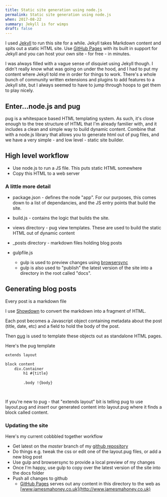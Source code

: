 ```yaml
---
title: Static site generation using node.js
permalink: Static site generation using node.js
when: 2017-08-22
summary: Jekyll is for wimps
draft: false
---
```


I used [Jekyll](https://jekyllrb.com/) to run this site for a while. Jekyll takes Markdown content and spits out a static HTML site. Use [GitHub Pages](https://pages.github.com/) with its built in support for Jekyll and you can host your own site - for free - in minutes. 

I was always filled with a vague sense of disquiet using Jekyll though. I didn't really know what was going on under the hood, and I had to put my content where Jekyll told me in order for things to work. There's a whole bunch of community written extensions and plugins to add features to a Jekyll site, but I always seemed to have to jump through hoops to get them to play nicely. 

## Enter...node.js and pug

pug is a whitespace based HTML templating system. As such, it's close enough to the tree structure of HTML that I'm already familier with, and it includes a clean and simple way to build dynamic content. Combine that with a node.js library that allows you to generate html out of pug files, and we have a very simple - and low level - static site builder. 

## High level workflow
 - Use node.js to run a JS file. This puts static HTML somewhere
 - Copy this HTML to a web server

### A little more detail
 - package.json - defines the node "app". For our purposes, this comes down to a list of dependancies, and the JS entry points that build the site.
 - build.js - contains the logic that builds the site. 
 - views directory - pug view templates. These are used to build the static HTML out of dynamic content   
 - _posts directory - markdown files holding blog posts
 - gulpfile.js

    - gulp is used to preview changes using [browsersync](https://www.browsersync.io/)
    - gulp is also used to "publish" the latest version of the site into a directory in the root called "docs". 

## Generating blog posts

Every post is a markdown file

I use [Showdown](https://www.npmjs.com/package/showdown) to convert the markdown into a fragment of HTML.

Each post becomes a Javascript object containing metadata about the post (title, date, etc) and a field to hold the body of the post. 

Then [pug](https://www.npmjs.com/package/pug) is used to template these objects out as standalone HTML pages. 

Here's the pug template

```html
extends layout

block content
    div.Container
        h1 #{title}
    
        .body !{body}

    
```

If you're new to pug - that "extends layout" bit is telling pug to use layout.pug and *insert* our generated content into layout.pug where it finds a block called content. 


### Updating the site

Here's my current cobbbled together workflow
 - Get latest on the *master* branch of my [github repository](https://github.com/mahoneyjames/jmweb)
 - Do things e.g. tweak the css or edit one of the layout.pug files, or add a new blog post 
 - Use gulp and browsersync to provide a local preview of my changes
 - Once I'm happy, use gulp to copy over the latest version of the site into the docs folder
 - Push all changes to github
    - [GitHub Pages](https://pages.github.com/) serves out any content in this directory to the web as [www.jamesmahoney.co.uk](http://www.jamesmahoney.co.uk)
